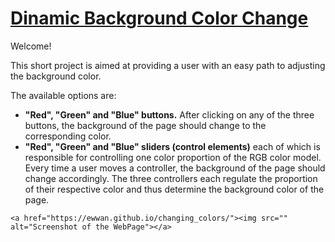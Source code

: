   <h1><a href="https://ewwan.github.io/changing_colors/">Dinamic Background Color Change</a></h1>
    <p>Welcome!</p>
    <p>This short project is aimed at providing a user with an easy path to adjusting the background color.</p>
    <p>The available options are:</p>
    <ul>
        <li><strong>"Red", "Green" and "Blue" buttons.</strong> After clicking on any of the three buttons, the background of the page should change to the corresponding color.</li>
        <li><strong>"Red", "Green" and "Blue" sliders (control elements)</strong> each of which is responsible for controlling one color proportion of the RGB color model. Every time a user moves a controller, the background of the page should change accordingly. The three controllers each regulate the proportion of their respective color and thus determine the background color of the page.</li>
    </ul>

    <a href="https://ewwan.github.io/changing_colors/"><img src="" alt="Screenshot of the WebPage"></a>
